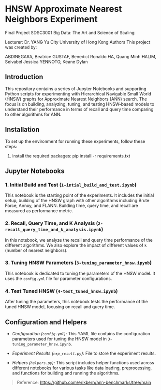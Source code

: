 # HNSW Approximate Nearest Neighbors Experiment
Final Project SDSC3001 Big Data: The Art and Science of Scaling

Lecturer: Dr. YANG Yu
City University of Hong Kong
Authors
This project was created by:

ABDINEGARA, Beatrice
GUSTAF, Benedict Ronaldo
HA, Quang Minh
HALIM, Seivabel Jessica
YENNOTO, Keane Dylan

## Introduction

This repository contains a series of Jupyter Notebooks and supporting Python scripts for experimenting with Hierarchical Navigable Small World (HNSW) graphs for Approximate Nearest Neighbors (ANN) search. The focus is on building, analyzing, tuning, and testing HNSW-based models to understand their performance in terms of recall and query time comparing to other algorithms for ANN.

## Installation

To set up the environment for running these experiments, follow these steps:

1. Install the required packages:
pip install -r requirements.txt

## Jupyter Notebooks

### 1. Initial Build and Test (`1-intial_build_and_test.ipynb`)

This notebook is the starting point of the experiments. It includes the initial setup, building of the HNSW graph with other algorithms including Brute Force, Annoy, and FLANN. Building time, query time, and recall are measured as performance metric.

### 2. Recall, Query Time, and K Analysis (`2-recall_query_time_and_k_analysis.ipynb`)

In this notebook, we analyze the recall and query time performance of the different algorithms. We also explore the impact of different values of `k` (number of nearest neighbors).

### 3. Tuning HNSW Parameters (`3-tuning_parameter_hnsw.ipynb`)

This notebook is dedicated to tuning the parameters of the HNSW model. It uses the `config.yml` file for parameter configurations.

### 4. Test Tuned HNSW (`4-test_tuned_hnsw.ipynb`)

After tuning the parameters, this notebook tests the performance of the tuned HNSW model, focusing on recall and query time.

## Configuration and Helpers

- *Configuration (`config.yml`):* This YAML file contains the configuration parameters used for tuning the HNSW model in `3-tuning_parameter_hnsw.ipynb`.

- *Experiment Results (`exp_result.py`):* File to store the experiment results.

- *Helpers (`helpers.py`):* This script includes helper functions used across different notebooks for various tasks like data loading, preprocessing, and functions for building and running the algorithms.
> Reference: https://github.com/erikbern/ann-benchmarks/tree/main